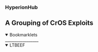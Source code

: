 ### HyperionHub

## A Grouping of CrOS Exploits

<details open>
<summary>Bookmarklets</summary>
    _________________
<br>
   <details open>
    <summary>LTBEEF</summary>
    <br>
    </details>
</details>
